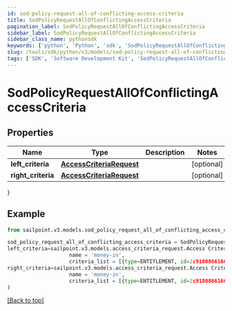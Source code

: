 ```yaml
---
id: sod-policy-request-all-of-conflicting-access-criteria
title: SodPolicyRequestAllOfConflictingAccessCriteria
pagination_label: SodPolicyRequestAllOfConflictingAccessCriteria
sidebar_label: SodPolicyRequestAllOfConflictingAccessCriteria
sidebar_class_name: pythonsdk
keywords: ['python', 'Python', 'sdk', 'SodPolicyRequestAllOfConflictingAccessCriteria', 'SodPolicyRequestAllOfConflictingAccessCriteria'] 
slug: /tools/sdk/python/v3/models/sod-policy-request-all-of-conflicting-access-criteria
tags: ['SDK', 'Software Development Kit', 'SodPolicyRequestAllOfConflictingAccessCriteria', 'SodPolicyRequestAllOfConflictingAccessCriteria']
---
```


# SodPolicyRequestAllOfConflictingAccessCriteria


## Properties

Name | Type | Description | Notes
------------ | ------------- | ------------- | -------------
**left_criteria** | [**AccessCriteriaRequest**](access-criteria-request) |  | [optional] 
**right_criteria** | [**AccessCriteriaRequest**](access-criteria-request) |  | [optional] 
}

## Example

```python
from sailpoint.v3.models.sod_policy_request_all_of_conflicting_access_criteria import SodPolicyRequestAllOfConflictingAccessCriteria

sod_policy_request_all_of_conflicting_access_criteria = SodPolicyRequestAllOfConflictingAccessCriteria(
left_criteria=sailpoint.v3.models.access_criteria_request.Access Criteria Request(
                    name = 'money-in', 
                    criteria_list = [{type=ENTITLEMENT, id=2c9180866166b5b0016167c32ef31a66, name=Administrator}, {type=ENTITLEMENT, id=2c9180866166b5b0016167c32ef31a67, name=Administrator}], ),
right_criteria=sailpoint.v3.models.access_criteria_request.Access Criteria Request(
                    name = 'money-in', 
                    criteria_list = [{type=ENTITLEMENT, id=2c9180866166b5b0016167c32ef31a66, name=Administrator}, {type=ENTITLEMENT, id=2c9180866166b5b0016167c32ef31a67, name=Administrator}], )
)

```
[[Back to top]](#) 

